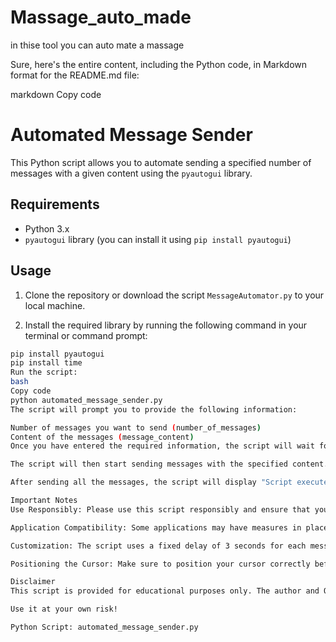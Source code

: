# Massage_auto_made
in thise tool you can auto mate a  massage

Sure, here's the entire content, including the Python code, in Markdown format for the README.md file:

markdown
Copy code
# Automated Message Sender

This Python script allows you to automate sending a specified number of messages with a given content using the `pyautogui` library.

## Requirements

- Python 3.x
- `pyautogui` library (you can install it using `pip install pyautogui`)

## Usage

1. Clone the repository or download the script `MessageAutomator.py` to your local machine.

2. Install the required library by running the following command in your terminal or command prompt:

```bash
pip install pyautogui
pip install time
Run the script:
bash
Copy code
python automated_message_sender.py
The script will prompt you to provide the following information:

Number of messages you want to send (number_of_messages)
Content of the messages (message_content)
Once you have entered the required information, the script will wait for 5 seconds to give you time to position your cursor appropriately for the messaging application.

The script will then start sending messages with the specified content. Each message will be sent after a 3-second delay to allow for processing.

After sending all the messages, the script will display "Script executed successfully."

Important Notes
Use Responsibly: Please use this script responsibly and ensure that you have consent to send messages on the target platform or application.

Application Compatibility: Some applications may have measures in place to detect and prevent automation. Be mindful of the terms of service and guidelines of the application you are interacting with.

Customization: The script uses a fixed delay of 3 seconds for each message to be sent. Depending on the application and its response time, you may need to adjust this delay. You can modify the time.sleep(3) calls in the script accordingly.

Positioning the Cursor: Make sure to position your cursor correctly before running the script, as it will start sending messages from the current cursor position.

Disclaimer
This script is provided for educational purposes only. The author and OpenAI do not take responsibility for any misuse or damages caused by the usage of this script.

Use it at your own risk!

Python Script: automated_message_sender.py


